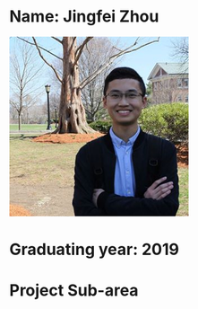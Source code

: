 # Name: Jingfei Zhou
![Alt text](resource/photo.jpg?raw=true "Title")
# Graduating year: 2019
# Project Sub-area 
